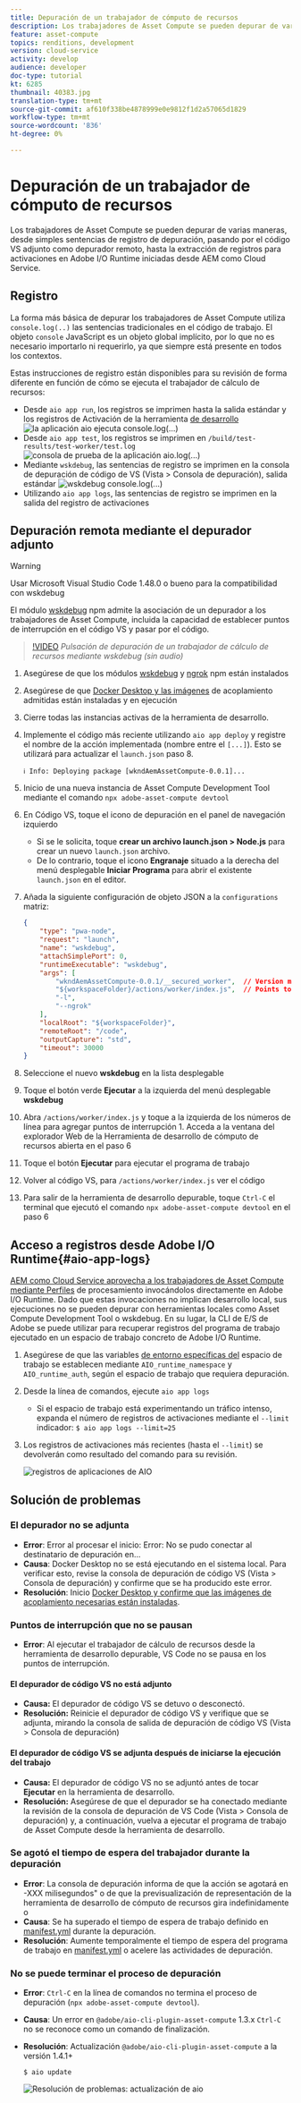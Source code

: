 ```yaml
---
title: Depuración de un trabajador de cómputo de recursos
description: Los trabajadores de Asset Compute se pueden depurar de varias maneras, desde simples sentencias de registro de depuración, pasando por el código VS adjunto como depurador remoto, hasta la extracción de registros para activaciones en Adobe I/O Runtime iniciadas desde AEM como Cloud Service.
feature: asset-compute
topics: renditions, development
version: cloud-service
activity: develop
audience: developer
doc-type: tutorial
kt: 6285
thumbnail: 40383.jpg
translation-type: tm+mt
source-git-commit: af610f338be4878999e0e9812f1d2a57065d1829
workflow-type: tm+mt
source-wordcount: '836'
ht-degree: 0%

---
```



# Depuración de un trabajador de cómputo de recursos

Los trabajadores de Asset Compute se pueden depurar de varias maneras, desde simples sentencias de registro de depuración, pasando por el código VS adjunto como depurador remoto, hasta la extracción de registros para activaciones en Adobe I/O Runtime iniciadas desde AEM como Cloud Service.

## Registro

La forma más básica de depurar los trabajadores de Asset Compute utiliza `console.log(..)` las sentencias tradicionales en el código de trabajo. El objeto `console` JavaScript es un objeto global implícito, por lo que no es necesario importarlo ni requerirlo, ya que siempre está presente en todos los contextos.

Estas instrucciones de registro están disponibles para su revisión de forma diferente en función de cómo se ejecuta el trabajador de cálculo de recursos:

+ Desde `aio app run`, los registros se imprimen hasta la salida estándar y los registros de Activación de la herramienta [de desarrollo](../develop/development-tool.md)
   ![la aplicación aio ejecuta console.log(...)](./assets/debug/console-log__aio-app-run.png)
+ Desde `aio app test`, los registros se imprimen en `/build/test-results/test-worker/test.log`
   ![consola de prueba de la aplicación aio.log(...)](./assets/debug/console-log__aio-app-test.png)
+ Mediante `wskdebug`, las sentencias de registro se imprimen en la consola de depuración de código de VS (Vista > Consola de depuración), salida estándar
   ![wskdebug console.log(...)](./assets/debug/console-log__wskdebug.png)
+ Utilizando `aio app logs`, las sentencias de registro se imprimen en la salida del registro de activaciones

## Depuración remota mediante el depurador adjunto

>[!WARNING]
>
>Usar Microsoft Visual Studio Code 1.48.0 o bueno para la compatibilidad con wskdebug

El módulo [wskdebug](https://www.npmjs.com/package/@openwhisk/wskdebug) npm admite la asociación de un depurador a los trabajadores de Asset Compute, incluida la capacidad de establecer puntos de interrupción en el código VS y pasar por el código.

>[!VIDEO](https://video.tv.adobe.com/v/40383/?quality=12&learn=on)
_Pulsación de depuración de un trabajador de cálculo de recursos mediante wskdebug (sin audio)_

1. Asegúrese de que los módulos [wskdebug](../set-up/development-environment.md#wskdebug) y [ngrok](../set-up/development-environment.md#ngork) npm están instalados
1. Asegúrese de que [Docker Desktop y las imágenes](../set-up/development-environment.md#docker) de acoplamiento admitidas están instaladas y en ejecución
1. Cierre todas las instancias activas de la herramienta de desarrollo.
1. Implemente el código más reciente utilizando `aio app deploy` y registre el nombre de la acción implementada (nombre entre el `[...]`). Esto se utilizará para actualizar el `launch.json` paso 8.

   ```
   ℹ Info: Deploying package [wkndAemAssetCompute-0.0.1]...
   ```
1. Inicio de una nueva instancia de Asset Compute Development Tool mediante el comando `npx adobe-asset-compute devtool`
1. En Código VS, toque el icono de depuración en el panel de navegación izquierdo
   + Si se le solicita, toque __crear un archivo launch.json > Node.js__ para crear un nuevo `launch.json` archivo.
   + De lo contrario, toque el icono __Engranaje__ situado a la derecha del menú desplegable __Iniciar Programa__ para abrir el existente `launch.json` en el editor.
1. Añada la siguiente configuración de objeto JSON a la `configurations` matriz:

   ```json
   {
       "type": "pwa-node",
       "request": "launch",
       "name": "wskdebug",
       "attachSimplePort": 0,
       "runtimeExecutable": "wskdebug",
       "args": [
           "wkndAemAssetCompute-0.0.1/__secured_worker",  // Version must match your Asset Compute worker's version
           "${workspaceFolder}/actions/worker/index.js",  // Points to your worker
           "-l",
           "--ngrok"
       ],
       "localRoot": "${workspaceFolder}",
       "remoteRoot": "/code",
       "outputCapture": "std",
       "timeout": 30000
   }
   ```

1. Seleccione el nuevo __wskdebug__ en la lista desplegable
1. Toque el botón verde __Ejecutar__ a la izquierda del menú desplegable __wskdebug__
1. Abra `/actions/worker/index.js` y toque a la izquierda de los números de línea para agregar puntos de interrupción 1. Acceda a la ventana del explorador Web de la Herramienta de desarrollo de cómputo de recursos abierta en el paso 6
1. Toque el botón __Ejecutar__ para ejecutar el programa de trabajo
1. Volver al código VS, para `/actions/worker/index.js` ver el código
1. Para salir de la herramienta de desarrollo depurable, toque `Ctrl-C` el terminal que ejecutó el comando `npx adobe-asset-compute devtool` en el paso 6

## Acceso a registros desde Adobe I/O Runtime{#aio-app-logs}

[AEM como Cloud Service aprovecha a los trabajadores de Asset Compute mediante Perfiles](../deploy/processing-profiles.md) de procesamiento invocándolos directamente en Adobe I/O Runtime. Dado que estas invocaciones no implican desarrollo local, sus ejecuciones no se pueden depurar con herramientas locales como Asset Compute Development Tool o wskdebug. En su lugar, la CLI de E/S de Adobe se puede utilizar para recuperar registros del programa de trabajo ejecutado en un espacio de trabajo concreto de Adobe I/O Runtime.

1. Asegúrese de que las variables [de entorno específicas del](../deploy/runtime.md) espacio de trabajo se establecen mediante `AIO_runtime_namespace` y `AIO_runtime_auth`, según el espacio de trabajo que requiera depuración.
1. Desde la línea de comandos, ejecute `aio app logs`
   + Si el espacio de trabajo está experimentando un tráfico intenso, expanda el número de registros de activaciones mediante el `--limit` indicador:
      `$ aio app logs --limit=25`
1. Los registros de activaciones más recientes (hasta el `--limit`) se devolverán como resultado del comando para su revisión.

   ![registros de aplicaciones de AIO](./assets/debug/aio-app-logs.png)

## Solución de problemas

### El depurador no se adjunta

+ __Error__: Error al procesar el inicio: Error: No se pudo conectar al destinatario de depuración en...
+ __Causa__: Docker Desktop no se está ejecutando en el sistema local. Para verificar esto, revise la consola de depuración de código VS (Vista > Consola de depuración) y confirme que se ha producido este error.
+ __Resolución__: Inicio [Docker Desktop y confirme que las imágenes de acoplamiento necesarias están instaladas](../set-up/development-environment.md#docker).

### Puntos de interrupción que no se pausan

+ __Error__: Al ejecutar el trabajador de cálculo de recursos desde la herramienta de desarrollo depurable, VS Code no se pausa en los puntos de interrupción.

#### El depurador de código VS no está adjunto

+ __Causa:__ El depurador de código VS se detuvo o desconectó.
+ __Resolución:__ Reinicie el depurador de código VS y verifique que se adjunta, mirando la consola de salida de depuración de código VS (Vista > Consola de depuración)

#### El depurador de código VS se adjunta después de iniciarse la ejecución del trabajo

+ __Causa:__ El depurador de código VS no se adjuntó antes de tocar __Ejecutar__ en la herramienta de desarrollo.
+ __Resolución:__ Asegúrese de que el depurador se ha conectado mediante la revisión de la consola de depuración de VS Code (Vista > Consola de depuración) y, a continuación, vuelva a ejecutar el programa de trabajo de Asset Compute desde la herramienta de desarrollo.

### Se agotó el tiempo de espera del trabajador durante la depuración

+ __Error__: La consola de depuración informa de que la acción se agotará en -XXX milisegundos&quot; o de que la previsualización de representación de la herramienta de desarrollo de cómputo de [](../develop/development-tool.md) recursos gira indefinidamente o
+ __Causa__: Se ha superado el tiempo de espera de trabajo definido en [manifest.yml](../develop/manifest.md) durante la depuración.
+ __Resolución__: Aumente temporalmente el tiempo de espera del programa de trabajo en [manifest.yml](../develop/manifest.md) o acelere las actividades de depuración.

### No se puede terminar el proceso de depuración

+ __Error__: `Ctrl-C` en la línea de comandos no termina el proceso de depuración (`npx adobe-asset-compute devtool`).
+ __Causa__: Un error en `@adobe/aio-cli-plugin-asset-compute` 1.3.x `Ctrl-C` no se reconoce como un comando de finalización.
+ __Resolución__: Actualización `@adobe/aio-cli-plugin-asset-compute` a la versión 1.4.1+

   ```
   $ aio update
   ```

   ![Resolución de problemas: actualización de aio](./assets/debug/troubleshooting__terminate.png)
